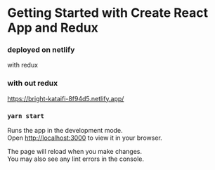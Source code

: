 # Getting Started with Create React App and Redux

### deployed on netlify

with redux

### with out redux

https://bright-kataifi-8f94d5.netlify.app/

### `yarn start`

Runs the app in the development mode.\
Open [http://localhost:3000](http://localhost:3000) to view it in your browser.

The page will reload when you make changes.\
You may also see any lint errors in the console.
